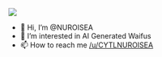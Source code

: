 ![](https://i.imgur.com/r6H2kSF.jpeg)

- 👋 Hi, I’m @NUROISEA
- 👀 I’m interested in AI Generated Waifus
- 📫 How to reach me [/u/CYTLNUROISEA](https://www.reddit.com/user/CYTLNUROISEA)

<!---
NUROISEA/NUROISEA is a ✨ special ✨ repository because its `README.md` (this file) appears on your GitHub profile.
You can click the Preview link to take a look at your changes.
--->
